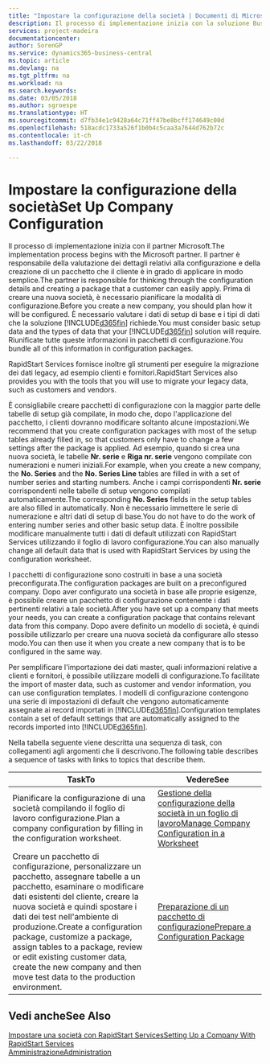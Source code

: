 ```yaml
---
title: "Impostare la configurazione della società | Documenti di Microsoft"
description: Il processo di implementazione inizia con la soluzione Business Central necessaria. Riunificate tutte queste informazioni nei pacchetti di configurazione.
services: project-madeira
documentationcenter: 
author: SorenGP
ms.service: dynamics365-business-central
ms.topic: article
ms.devlang: na
ms.tgt_pltfrm: na
ms.workload: na
ms.search.keywords: 
ms.date: 03/05/2018
ms.author: sgroespe
ms.translationtype: HT
ms.sourcegitcommit: d7fb34e1c9428a64c71ff47be8bcff174649c00d
ms.openlocfilehash: 518acdc1733a526f1b0b4c5caa3a7644d762b72c
ms.contentlocale: it-ch
ms.lasthandoff: 03/22/2018

---
```

# <a name="set-up-company-configuration"></a><span data-ttu-id="b6196-104">Impostare la configurazione della società</span><span class="sxs-lookup"><span data-stu-id="b6196-104">Set Up Company Configuration</span></span>
<span data-ttu-id="b6196-105">Il processo di implementazione inizia con il partner Microsoft.</span><span class="sxs-lookup"><span data-stu-id="b6196-105">The implementation process begins with the Microsoft partner.</span></span> <span data-ttu-id="b6196-106">Il partner è responsabile della valutazione dei dettagli relativi alla configurazione e della creazione di un pacchetto che il cliente è in grado di applicare in modo semplice.</span><span class="sxs-lookup"><span data-stu-id="b6196-106">The partner is responsible for thinking through the configuration details and creating a package that a customer can easily apply.</span></span> <span data-ttu-id="b6196-107">Prima di creare una nuova società, è necessario pianificare la modalità di configurazione.</span><span class="sxs-lookup"><span data-stu-id="b6196-107">Before you create a new company, you should plan how it will be configured.</span></span> <span data-ttu-id="b6196-108">È necessario valutare i dati di setup di base e i tipi di dati che la soluzione [!INCLUDE[d365fin](includes/d365fin_md.md)] richiede.</span><span class="sxs-lookup"><span data-stu-id="b6196-108">You must consider basic setup data and the types of data that your [!INCLUDE[d365fin](includes/d365fin_md.md)] solution will require.</span></span> <span data-ttu-id="b6196-109">Riunificate tutte queste informazioni in pacchetti di configurazione.</span><span class="sxs-lookup"><span data-stu-id="b6196-109">You bundle all of this information in configuration packages.</span></span>

<span data-ttu-id="b6196-110">RapidStart Services fornisce inoltre gli strumenti per eseguire la migrazione dei dati legacy, ad esempio clienti e fornitori.</span><span class="sxs-lookup"><span data-stu-id="b6196-110">RapidStart Services also provides you with the tools that you will use to migrate your legacy data, such as customers and vendors.</span></span>  

<span data-ttu-id="b6196-111">È consigliabile creare pacchetti di configurazione con la maggior parte delle tabelle di setup già compilate, in modo che, dopo l'applicazione del pacchetto, i clienti dovranno modificare soltanto alcune impostazioni.</span><span class="sxs-lookup"><span data-stu-id="b6196-111">We recommend that you create configuration packages with most of the setup tables already filled in, so that customers only have to change a few settings after the package is applied.</span></span> <span data-ttu-id="b6196-112">Ad esempio, quando si crea una nuova società, le tabelle **Nr. serie** e **Riga nr. serie** vengono compilate con numerazioni e numeri iniziali.</span><span class="sxs-lookup"><span data-stu-id="b6196-112">For example, when you create a new company, the **No. Series** and the **No. Series Line** tables are filled in with a set of number series and starting numbers.</span></span> <span data-ttu-id="b6196-113">Anche i campi corrispondenti **Nr. serie** corrispondenti nelle tabelle di setup vengono compilati automaticamente.</span><span class="sxs-lookup"><span data-stu-id="b6196-113">The corresponding **No. Series** fields in the setup tables are also filled in automatically.</span></span> <span data-ttu-id="b6196-114">Non è necessario immettere le serie di numerazione e altri dati di setup di base.</span><span class="sxs-lookup"><span data-stu-id="b6196-114">You do not have to do the work of entering number series and other basic setup data.</span></span> <span data-ttu-id="b6196-115">È inoltre possibile modificare manualmente tutti i dati di default utilizzati con RapidStart Services utilizzando il foglio di lavoro configurazione.</span><span class="sxs-lookup"><span data-stu-id="b6196-115">You can also manually change all default data that is used with RapidStart Services by using the configuration worksheet.</span></span>  

<span data-ttu-id="b6196-116">I pacchetti di configurazione sono costruiti in base a una società preconfigurata.</span><span class="sxs-lookup"><span data-stu-id="b6196-116">The configuration packages are built on a preconfigured company.</span></span> <span data-ttu-id="b6196-117">Dopo aver configurato una società in base alle proprie esigenze, è possibile creare un pacchetto di configurazione contenente i dati pertinenti relativi a tale società.</span><span class="sxs-lookup"><span data-stu-id="b6196-117">After you have set up a company that meets your needs, you can create a configuration package that contains relevant data from this company.</span></span> <span data-ttu-id="b6196-118">Dopo avere definito un modello di società, è quindi possibile utilizzarlo per creare una nuova società da configurare allo stesso modo.</span><span class="sxs-lookup"><span data-stu-id="b6196-118">You can then use it when you create a new company that is to be configured in the same way.</span></span>  

<span data-ttu-id="b6196-119">Per semplificare l'importazione dei dati master, quali informazioni relative a clienti e fornitori, è possibile utilizzare modelli di configurazione.</span><span class="sxs-lookup"><span data-stu-id="b6196-119">To facilitate the import of master data, such as customer and vendor information, you can use configuration templates.</span></span> <span data-ttu-id="b6196-120">I modelli di configurazione contengono una serie di impostazioni di default che vengono automaticamente assegnate ai record importati in [!INCLUDE[d365fin](includes/d365fin_md.md)].</span><span class="sxs-lookup"><span data-stu-id="b6196-120">Configuration templates contain a set of default settings that are automatically assigned to the records imported into [!INCLUDE[d365fin](includes/d365fin_md.md)].</span></span>

<span data-ttu-id="b6196-121">Nella tabella seguente viene descritta una sequenza di task, con collegamenti agli argomenti che li descrivono.</span><span class="sxs-lookup"><span data-stu-id="b6196-121">The following table describes a sequence of tasks with links to topics that describe them.</span></span>

|<span data-ttu-id="b6196-122">**Task**</span><span class="sxs-lookup"><span data-stu-id="b6196-122">**To**</span></span>|<span data-ttu-id="b6196-123">**Vedere**</span><span class="sxs-lookup"><span data-stu-id="b6196-123">**See**</span></span>|  
|------------|-------------|  
|<span data-ttu-id="b6196-124">Pianificare la configurazione di una società compilando il foglio di lavoro configurazione.</span><span class="sxs-lookup"><span data-stu-id="b6196-124">Plan a company configuration by filling in the configuration worksheet.</span></span>|[<span data-ttu-id="b6196-125">Gestione della configurazione della società in un foglio di lavoro</span><span class="sxs-lookup"><span data-stu-id="b6196-125">Manage Company Configuration in a Worksheet</span></span>](admin-how-to-manage-company-configuration-in-a-worksheet.md)|  
|<span data-ttu-id="b6196-126">Creare un pacchetto di configurazione, personalizzare un pacchetto, assegnare tabelle a un pacchetto, esaminare o modificare dati esistenti del cliente, creare la nuova società e quindi spostare i dati dei test nell'ambiente di produzione.</span><span class="sxs-lookup"><span data-stu-id="b6196-126">Create a configuration package, customize a package, assign tables to a package, review or edit existing customer data, create the new company and then move test data to the production environment.</span></span>|[<span data-ttu-id="b6196-127">Preparazione di un pacchetto di configurazione</span><span class="sxs-lookup"><span data-stu-id="b6196-127">Prepare a Configuration Package</span></span>](admin-how-to-prepare-a-configuration-package.md)| 

## <a name="see-also"></a><span data-ttu-id="b6196-128">Vedi anche</span><span class="sxs-lookup"><span data-stu-id="b6196-128">See Also</span></span>  
[<span data-ttu-id="b6196-129">Impostare una società con RapidStart Services</span><span class="sxs-lookup"><span data-stu-id="b6196-129">Setting Up a Company With RapidStart Services</span></span>](admin-set-up-a-company-with-rapidstart.md)  
[<span data-ttu-id="b6196-130">Amministrazione</span><span class="sxs-lookup"><span data-stu-id="b6196-130">Administration</span></span>](admin-setup-and-administration.md)

